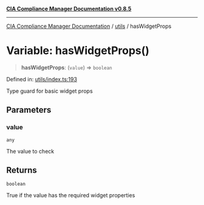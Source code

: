[**CIA Compliance Manager Documentation v0.8.5**](../../README.md)

***

[CIA Compliance Manager Documentation](../../modules.md) / [utils](../README.md) / hasWidgetProps

# Variable: hasWidgetProps()

> **hasWidgetProps**: (`value`) => `boolean`

Defined in: [utils/index.ts:193](https://github.com/Hack23/cia-compliance-manager/blob/b7c3bc9644fb5b9d82b5b184ba290206da25104b/src/utils/index.ts#L193)

Type guard for basic widget props

## Parameters

### value

`any`

The value to check

## Returns

`boolean`

True if the value has the required widget properties
